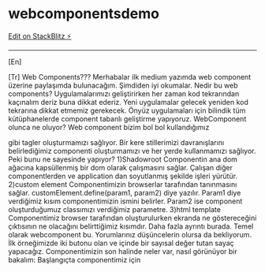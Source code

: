 # webcomponentsdemo

[Edit on StackBlitz ⚡️](https://stackblitz.com/edit/webcomponentsdemo)

---

[En]

[Tr]
Web Components???
Merhabalar ilk medium yazımda web component üzerine paylaşımda bulunacağım. Şimdiden iyi okumalar.
Nedir bu web components?
Uygulamalarımızı geliştirirken her zaman kod tekrarından kaçınalım deriz buna dikkat ederiz. Yeni uygulamalar gelecek yeniden kod tekrarına dikkat etmemiz gerekecek. Önyüz uygulamaları için bilindik tüm kütüphanelerde component tabanlı geliştirme yapıyoruz. WebComponent olunca ne oluyor? Web component bizim bol bol kullandığımız <div> <span> gibi tagler oluşturmamızı sağlıyor. Bir kere stillerimizi davranışlarını belirlediğimiz <my-alert/> componenti oluşturmamızı ve her yerde kullanmamızı sağlıyor. Peki bunu ne sayesinde yapıyor?
1)Shadowroot
Componentin ana dom ağacına kapsüllenmiş bir dom olarak çalışmasını sağlar. Çalışan diğer componentlerden ve application dan soyutlanmış şekilde işleri yürütür.
2)custom element
Componentimizin browserlar tarafından tanınmasını sağlar. customElement.define(param1, param2) diye yazılır. Param1 diye verdiğimiz kısım componentimizin ismini belirler. Param2 ise component oluşturduğumuz classımızı verdiğimiz parametre.
3)html template
Componentimiz browser tarafından oluşturulurken ekranda ne göstereceğini çıktısının ne olacağını belirttiğimiz kısımdır.
Daha fazla ayrıntı burada.
Temel olarak webcomponent bu. Yorumlarınız düşüncelerin olursa da bekliyorum.
İlk örneğimizde iki butonu olan ve içinde bir sayısal değer tutan sayaç yapacağız.
Componentimizin son halinde neler var, nasıl görünüyor bir bakalım:
Başlangıçta componentimiz için <template> oluşturuyoruz . Kullanacağımız html elementlerini tanımlıyoruz. Ardından classımızı tanımlamaya başlıyoruz. Classımız için "CounterComponent" ismini seçtim. Extend ettiğimiz yer "HTMLElement" olduğunu görüyorsunuz. Böylece standart html elementinin üstünde ilerleme kaydedebiliriz.

---

LifeCycle:

1. constructor
   Başlatıcı adımımız, "Constructor" fonksiyonumuzdur. İlk değer atamalarımız, tanımlarımız burada yer alır. Componentimiz için olacak tüm ilk tanımları burada yer alır. This.myValue = "First Value" gibi. Burada unutulmaması gereken diğer konu Mixin ve extend edilen classlardan tüm mirası aldığından emin olmaktır. Bunu da "super()" çağrımını ekleyerek tamamlamış oluyoruz. Burada componentimizin shadowDom kullanasına karar verebilir ve html parçamızın eklenmesini yapabiliriz.

2. connectedCallback
   Componentimizin içinde bir öğe eklenmesi durumunda çağrılan adımdır. Bu adımda document.queryselector ile dom üzerinde elementleri bulabiliriz. Bu sayede eventlistener ekleme işlemleri için uygun bir adım olmakta.

3. disconnectedCallback
   Componentimiz dom üzerinden silindiğinde ve ekranda artık çalışmadığında bu lifecycle adımımız tetiklenir. Bu adımda ekli eventlistener bulunuyorsa bunlardan kurtulmamız gerekir. Temizleme ve kaynakları sıfırlama adına, en uygun yerimiz burasıdır.

4. attributeChangedCallback
   Adının hakkını veren lifecycle adımına geldik 😊 Componentimizin üzerine eklenen(örneğimizde observedAttributes) parametrelerde bir değişiklik olması durumunda bu adım tetiklenmekte. 3 parametre ile çağrılır. Bunlar;
   1-parameter adı,
   2-parametrenin eski değeri,
   3-parametrenin yeni değeri

5. adoptedCallback
   Componentimiz içinde bunla ilgili bir örnek yok ama güzel bir şekilde açıklayacağım 😊 uygulamamız içinde bir kaç iframe olması durumunu düşünelim. Her iframe kendi içinde bir "document" a sahip olacak. Eğer componentimiz sayfa içinde bir yerde ekliyken iframe içine taşınırsa. Bu fonksiyonumuz tetiklenir. Burada şöyle bir önemli nokta var. iframe içine taşınan elementimizin "constructor" adımı çağrılmaz. Bu yüzden yapılması gereken işlemleri burada tekrar etmeniz yada yeri değiştiği bir değişiklik uygulayabilirsiniz.
   Componentimiz ilk sayfaya eklenmesi durumundaki adımların sırası:
   constructor > connectedCallback
   Componentimiz farklı bir iframe altına taşınma işleminin yapılması.( nasıl yapılacağı ile ilgili örnek)
   disconnectedCallback > adoptedCallback > connectedCallback

---

Bu adımlardan sonra componentimizi oluşturmaya başlayabiliriz. Componentimiz bir sayaç componenti olacak "-","+" buttonları bulunacak bir de ortalarında değeri gösterdiğimiz alan olacak.
Geliştireceğimiz component burada.
Ilk adım olarak componentimizin html kısmını oluşturuyoruz.
const template = document.createElement('template');
template.innerHTML = `

<style>
button {
width: 50px;
height: 50px;
border: 1px solid orange;
border-radius: 20%;
background: red;
color: white;
font-weight: bold;
cursor: pointer;
}
button:active {
background-color: #D9391C;
border: 1px solid blue;
border-radius: 50%;
}
button:focus {
outline: none;
}
span {
display: inline-block;
margin: 0 5px;
min-width: 25px;
text-align: center;
}
</style>

<slot></slot>
<button id="increaseBtn">+</button>
<span id="label">0</span>
<button id="decreaseBtn">-</button>
`; Buttonların üst kısmında stiller verilmiş durumda. Arkasından class tanımımızı ekliyoruz. export class CounterComponent extends HTMLElement { Class ismimiz "CounterComponent" ve extend edilen yer gördüğünüz gibi basic "HTMLElement". İlk önce class içinde kullanacağım parametreleri tanımlıyorum. Burada takip edeceğim tek parametrem olacak. `static get observedAttributes() {
return ['value'];
}
Value üzerinde değişiklikler için set-get metotlarını ekliyorum.
get value() {
return this.getAttribute('value');
}
set value(val) {
this.setAttribute('value', val);
}
`Böylece value ataması olduğunda yada buttonlar tıklandığında attribute de güncellemesini yapmış olacağım. Sonrasında lifecycle adımlarımla devam ediyorum.`constructor() {
// prototip veya extend olunan yerlerdeki işlemleri miras alabilmek için eklenir.
super();
// İsteğe bağlı olarak componentinizi shadow dom içine alabilirsiniz
this.attachShadow({ mode: 'open' });
this.shadowRoot.appendChild(template.content.cloneNode(true));
// Dom elemenlerini oluşturdugumuz değişkenlere atıyoruz
this.increaseButton = this.shadowRoot.querySelector('#increaseBtn');
this.decreaseButton = this.shadowRoot.querySelector('#decreaseBtn');
this.label = this.shadowRoot.querySelector('#label');
this.value = 0;
}`Burada componentim shadow içinde oluşması için`this.attachShadow({ mode: 'open' });`ekledim.`this.shadowRoot.appendChild(template.content.cloneNode(true));
shadowDom içine en başta oluşturduğum html kodunu buraya ekledim.
this.increaseButton = this.shadowRoot.querySelector('#increaseBtn');
this.decreaseButton = this.shadowRoot.querySelector('#decreaseBtn');
this.label = this.shadowRoot.querySelector('#label');
this.value = 0;`html üzerinde olan button ve label için değişkenlerime atamlarımı yaptım aynı zamanda sayacımın "0" dan başlaması için ilk değer atamamı yaptım. Diğer lifecycle adımıma geçtiğimde:`connectedCallback() {
// Buttonların click eventlerine dinleyici ekliyoruz
// addEventListener callback fonksiyonuna kendi componentimizi gönderiyoruz bu context üstünde işlem yapabilmesi için
this.increaseButton.addEventListener('click', this.\_increase.bind(this));
this.decreaseButton.addEventListener('click', this.\_decrease.bind(this));
}`Dom üzerinde bulunan elementlerime eventlistener ları ekledim button tıklandığında sayacımı azaltma ve arttırma fonksiyonlarımı çağırıyorum. Ardından;`disconnectedCallback() {
// dinleyicileri siliyoruz yine kendi contextimizi göndererek
this.increaseButton.removeEventListener('click', this.\_increase.bind(this));
this.decreaseButton.removeEventListener('click', this.\_decrease.bind(this));
}`Lifcycle da bahsettiğimiz gibi bu adımda html elementimizin ekrandan kaldırıldığı durumlarda eventlistenerlarımızı siliyoruz. Devamında:`attributeChangedCallback(name, oldValue, newValue) {
this.label.innerHTML = newValue;
}`Value üzerinde bir değişiklik olduğunda dom üzerinde bulunan değişkenimizi güncelliyoruz. Geriye kalan kısımda arttırma ve azaltma fonksiyonlarımızı ekliyoruz.`\_increase() {
this.value = parseInt(this.value) + 1;
}
\_decrease() {
this.value = this.value - 1;
}`Ve en sonunda classımızı kapatıp component tanımımızı ekliyoruz.`}
customElements.define('my-parent', CounterComponent);`
Şuanda gördüğünüz gibi componentimizi bir file içinde oluşturduk.
Bunu birde bir html içinde çalıştığını görürsek ilk adım için herşeyi tamamlamış olacağız.

<body>
<my-parent> </my-parent>
<script type="module" src="./my-element.js"></script>
</body>
Elementimizin adını ve oluşturduğumuz dosyanın importunu eklediğimize göre artık önümüzde bir engel kalmamış olmalı 😊
Ekrana gelen ilk hali"+" tıklamaları sonrası"-" tıklamaları sonrasıUmarım faydalı bir yazı olmuştur.

Deneyimlerinizi benle paylaşırsanız çok sevinirim.

